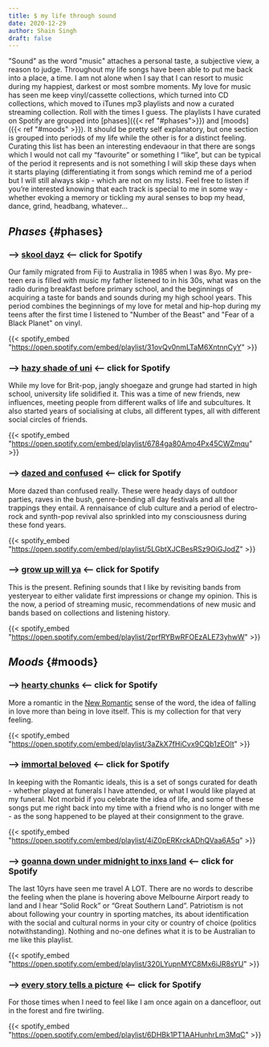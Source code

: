 ```yaml
---
title: $ my life through sound
date: 2020-12-29
author: Shain Singh
draft: false
---
```


"Sound" as the word "music" attaches a personal taste, a subjective view, a reason to judge. Throughout my life songs have been able to put me back into a place, a time. I am not alone when I say that I can resort to music during my happiest, darkest or most sombre moments. My love for music has seen me keep vinyl/cassette collections, which turned into CD collections, which moved to iTunes mp3 playlists and now a curated streaming collection. Roll with the times I guess. The playlists I have curated on Spotify are grouped into [phases]({{< ref "#phases">}}) and [moods]({{< ref "#moods" >}}). It should be pretty self explanatory, but one section is grouped into periods of my life while the other is for a distinct feeling. Curating this list has been an interesting endevaour in that there are songs which I would not call my “favourite” or something I “like”, but can be typical of the period it represents and is not something I will skip these days when it starts playing (differentiating it from songs which remind me of a period but I will still always skip - which are not on my lists). Feel free to listen if you’re interested knowing that each track is special to me in some way - whether evoking a memory or tickling my aural senses to bop my head, dance, grind, headbang, whatever...

## _Phases_ {#phases}

### --> [skool dayz](https://open.spotify.com/playlist/31ovQv0nmLTaM6XntnnCyY) <-- click for Spotify

Our family migrated from Fiji to Australia in 1985 when I was 8yo. My pre-teen era is filled with music my father listened to in his 30s, what was on the radio during breakfast before primary school, and the beginnings of acquiring a taste for bands and sounds during my high school years. This period combines the beginnings of my love for metal and hip-hop during my teens after the first time I listened to "Number of the Beast" and "Fear of a Black Planet" on vinyl.

{{< spotify_embed "https://open.spotify.com/embed/playlist/31ovQv0nmLTaM6XntnnCyY" >}}

### --> [hazy shade of uni](https://open.spotify.com/playlist/6784ga80Amo4Px45CWZmqu) <-- click for Spotify

While my love for Brit-pop, jangly shoegaze and grunge had started in high school, university life solidified it. This was a time of new friends, new influences, meeting people from different walks of life and subcultures. It also started years of socialising at clubs, all different types, all with different social circles of friends.

{{< spotify_embed "https://open.spotify.com/embed/playlist/6784ga80Amo4Px45CWZmqu" >}}

### --> [dazed and confused](https://open.spotify.com/playlist/5LGbtXJCBesRSz9OiGJodZ) <-- click for Spotify

More dazed than confused really. These were heady days of outdoor parties, raves in the bush, genre-bending all day festivals and all the trappings they entail. A rennaisance of club culture and a period of electro-rock and synth-pop revival also sprinkled into my consciousness during these fond years.

{{< spotify_embed "https://open.spotify.com/embed/playlist/5LGbtXJCBesRSz9OiGJodZ" >}}

### --> [grow up will ya](https://open.spotify.com/playlist/2prfRYBwRFOEzALE73yhwW) <-- click for Spotify

This is the present. Refining sounds that I like by revisiting bands from yesteryear to either validate first impressions or change my opinion. This is the now, a period of streaming music, recommendations of new music and bands based on collections and listening history.

{{< spotify_embed "https://open.spotify.com/embed/playlist/2prfRYBwRFOEzALE73yhwW" >}}

## _Moods_ {#moods}

### --> [hearty chunks](https://open.spotify.com/playlist/3aZkX7fHiCvx9CQb1zEOlt) <-- click for Spotify

More a romantic in the [New Romantic](https://www.wikiwand.com/en/New_Romantic) sense of the word, the idea of falling in love more than being in love itself. This is my collection for that very feeling.

{{< spotify_embed "https://open.spotify.com/embed/playlist/3aZkX7fHiCvx9CQb1zEOlt" >}}

### --> [immortal beloved](https://open.spotify.com/playlist/4iZ0pERKrckADhQVaa6A5q) <-- click for Spotify

In keeping with the Romantic ideals, this is a set of songs curated for death - whether played at funerals I have attended, or what I would like played at my funeral. Not morbid if you celebrate the idea of life, and some of these songs put me right back into my time with a friend who is no longer with me - as the song happened to be played at their consignment to the grave.

{{< spotify_embed "https://open.spotify.com/embed/playlist/4iZ0pERKrckADhQVaa6A5q" >}}

### --> [goanna down under midnight to inxs land](https://open.spotify.com/playlist/320LYupnMYC8Mx6iJR8sYU) <-- click for Spotify

The last 10yrs have seen me travel A LOT. There are no words to describe the feeling when the plane is hovering above Melbourne Airport ready to land and I hear “Solid Rock” or “Great Southern Land”. Patriotism is not about following your country in sporting matches, its about identification with the social and cultural norms in your city or country of choice (politics notwithstanding). Nothing and no-one defines what it is to be Australian to me like this playlist.

{{< spotify_embed "https://open.spotify.com/embed/playlist/320LYupnMYC8Mx6iJR8sYU" >}}

### --> [every story tells a picture](https://open.spotify.com/playlist/6DHBk1PT1AAHunhrLm3MqC) <-- click for Spotify

For those times when I need to feel like I am once again on a dancefloor, out in the forest and fire twirling.

{{< spotify_embed "https://open.spotify.com/embed/playlist/6DHBk1PT1AAHunhrLm3MqC" >}}
